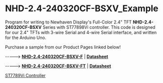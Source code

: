 # NHD-2.4-240320CF-BSXV_Example
Program for writing to Newhaven Display's Full-Color 2.4" TFT **NHD-2.4-240320CF-BSXV** Series with ST77898Vi controller. This code is designed for our 2.4" TFTs with 3-wire Serial and 4-wire Serial interface, and written for the Arduino Uno. 

Purchase a sample from our Product Pages linked below!

-----> [**NHD-2.4-240320CF-BSXV-F**](https://www.newhavendisplay.com/nhd24240320cfbsxvf-p-9666.html)   |   [**Datasheet**](https://www.newhavendisplay.com/specs/NHD-2.4-240320CF-BSXV-F.pdf)

-----> [**NHD-2.4-240320CF-BSXV-FT**](https://www.newhavendisplay.com/nhd24240320cfbsxvft-p-9667.html)   |   [**Datasheet**](https://www.newhavendisplay.com/specs/NHD-2.4-240320CF-BSXV-FT.pdf)

[ST7789Vi Controller](https://www.newhavendisplay.com/resources_dataFiles/datasheets/LCDs/ST7789Vi.pdf)

